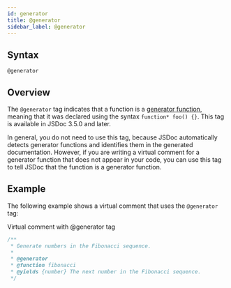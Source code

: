 ```yaml
---
id: generator
title: @generator
sidebar_label: @generator
---
```


## Syntax

`@generator`

## Overview

The `@generator` tag indicates that a function is a [generator function](https://developer.mozilla.org/en-US/docs/Web/JavaScript/Reference/Statements/function*), meaning that it was declared using the syntax `function* foo() {}`. This tag is available in JSDoc 3.5.0 and later.

In general, you do not need to use this tag, because JSDoc automatically detects generator functions and identifies them in the generated documentation. However, if you are writing a virtual comment for a generator function that does not appear in your code, you can use this tag to tell JSDoc that the function is a generator function.

## Example

The following example shows a virtual comment that uses the `@generator` tag:

Virtual comment with @generator tag

```js
/**
 * Generate numbers in the Fibonacci sequence.
 *
 * @generator
 * @function fibonacci
 * @yields {number} The next number in the Fibonacci sequence.
 */
```
